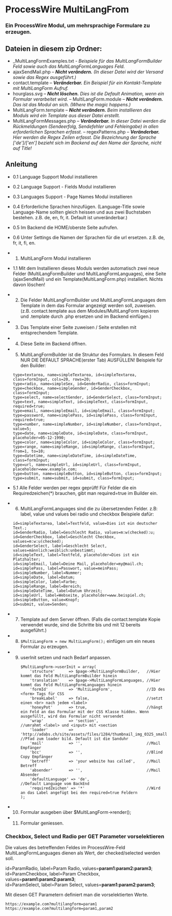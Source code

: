 
# ProcessWire MultiLangFrom
### Ein ProcessWire Modul, um mehrsprachige Formulare zu erzeugen.

## Dateien in diesem zip Ordner:
- _MultiLangFormExamples.txt - *Beispiele für das MultiLangFormBuilder Feld sowie auch das MultiLangFormLanguages Feld.*
- ajaxSendMail.php – ***Nicht verändern.*** *(In dieser Datei wird der Versand sowie das Regex ausgeführt.)*
- contact.template – ***Veränderbar.*** *Ein Beispiel für ein Kontakt-Template mit MultiLangForm Aufruf.*
- hourglass.svg – ***Nicht löschen.*** *Dies ist die Default Animation, wenn ein Formular verarbeitet wird.*
– MultiLangForm.module – ***Nicht verändern.*** *Das ist das Modul an sich. (Where the magic happens.)*
- MultiLangForm.template – ***Nicht verändern.*** *Beim installieren des Moduls wird ein Template aus dieser Datei erstellt.*
- MultiLangFormMessages.php – ***Veränderbar.*** *In dieser Datei werden die Rückmeldungen (Sendeerfolg, Sendefehler und Fehleingabe) in allen erforderlichen Sprachen erfasst.*
– regexPatterns.php –  ***Veränderbar.*** *Hier werden die Regex Zeilen erfasst. Die Bezeichnung der Sprache ['de']/['en'] bezieht sich im Backend auf den Name der Sprache, nicht auf Title!*

## Anleitung

- 0.1 Language Support Modul installieren

- 0.2 Language Support - Fields Modul installieren

- 0.3 Languages Support - Page Names Modul installieren

- 0.4 Erforderliche Sprachen hinzufügen. (Language-Title sowie Language-Name sollten gleich heissen und aus zwei Buchstaben bestehen. z.B. de, en, fr, it. Default ist unveränderbar.)

- 0.5 Im Backend die HOME/oberste Seite aufrufen.

- 0.6 Unter Settings die Namen der Sprachen für die url ersetzen. z.B. de, fr, it, fi, en.

- 1. MultiLangForm Modul installieren

- 1.1 Mit dem Installieren dieses Moduls werden automatisch zwei neue Felder (MultiLangFormBuilder und MultiLangFormLanguages), eine Seite (ajaxSendMail) und ein Template(MultiLangForm.php) installiert. Nichts davon löschen!

- 2. Die Felder MultiLangFormBuilder und MultiLangFormLanguages dem Template in dem das Formular angezeigt werden soll, zuweisen. (z.B. contact.template aus dem Modules/MultiLangForm kopieren und .template durch .php ersetzen und im Backend einfügen.)

- 3. Das Template einer Seite zuweisen / Seite erstellen mit entsprechendem Template.

- 4. Diese Seite im Backend öffnen.

- 5. MultiLangFormBuilder ist die Struktur des Formulars. In diesem Feld NUR DIE DEFAULT SPRACHE(erster Tab) AUSFÜLLEN!
	Beispiele für den Builder:
	```
	type=textarea, name=simpleTextarea, id=simpleTextarea, class=formInput, cols=20, rows=20;
	type=radio, name=simpleSex, id=GenderRadio, class=formInput;
	type=checkbox, name=simpleGender, id=GenderCheckbox, class=formInput;
	type=select, name=selectGender, id=GenderSelect, class=formInput;
	type=text, name=simpleText, id=simpleText, class=formInput, required=true;
	type=email, name=simpleEmail, id=simpleEmail, class=formInput;
	type=password, name=simplePass, id=simplePass, class=formInput, required=true;
	type=number, name=simpleNumber, id=simpleNumber, class=formInput, value=5;
	type=date, name=simpleDate, id=simpleDate, class=formInput, placeholder=05-12-1990;
	type=color, name=simpleColor, id=simpleColor, class=formInput;
	type=range, name=simpleRange, id=simpleRange, class=formInput, from=1, to=10;
	type=datetime, name=simpleDateTime, id=simpleDateTime, class=formInput;
	type=url, name=simpleUrl, id=simpleUrl, class=formInput, placeholder=www.example.com;
	type=button, name=simpleButton, id=simpleButton, class=formInput;
	type=submit, name=submit, id=submit, class=formInput;
	```

- 5.1 Alle Felder werden per regex geprüft! Für Felder die ein Requiredzeichen(*) brauchen, gibt man required=true im Builder ein.

- 6. MultiLangFormLanguages sind die zu übersetzenden Felder. z.B: label, value und values bei radio und checkbox
	Beispiele dafür:
	```
	id=simpleTextarea, label=Textfeld, value=Dies ist ein deutscher Text.;
	id=GenderRadio, label=Geschlecht Radio, values=m:w(checked):u;
	id=GenderCheckbox, label=Geschlecht Checkbox, values=m:w:u(checked);
	id=GenderSelect, label=Geschlecht Select, values=männlich:weiblich:unbestimmt;
	id=simpleText, label=Textfeld, placeholder=Dies ist ein Platzhalter;
	id=simpleEmail, label=Deine Mail, placeholder=my@mail.ch;
	id=simplePass, label=Passwort, value=meinPass;
	id=simpleNumber, label=Nummer;
	id=simpleDate, label=Datum;
	id=simpleColor, label=Farbe;
	id=simpleRange, label=Bereich;
	id=simpleDateTime, label=Datum Uhrzeit;
	id=simpleUrl, label=Webseite, placeholder=www.beispiel.ch;
	id=simpleButton, value=Knopf;
	id=submit, value=Senden;
	```

- 7. Template auf dem Server öffnen. (Falls die contact.template Kopie verwendet wurde, sind die Schritte bis und mit 12 bereits ausgeführt.)

- 8. `$MultiLangForm = new MultiLangForm();` einfügen um ein neues Formular zu erzeugen.

- 9. userInit setzen und nach Bedarf anpassen.
	 ```
	 $MultiLangForm->userInit = array(
		 'structure' 	  => $page->MultiLangFormBuilder,	//Hier kommt das Feld MultiLangFormBuilder hinein
		 'translation' 	  => $page->MultiLangFormLanguages,	//Hier kommt das Feld MultiLangFormLanguages hinein
		 'formId'		  => 'MultiLangForm',				//ID des <form> Tags für CSS
		 'breakLabel' 	  => false,							//setzt einen <br> nach jedem <label>
		 'honeyPot'		  => true,							//hängt ein Feld an das Formular mit der CSS Klasse hidden. Wenn ausgefüllt, wird das Formular nicht versendet
		 'wrap'			  => 'section',						//umrahmt <label> und <input> mit <section
		 'loader'		  => 'http://adabs.ch/site/assets/files/1284/thumbnail_img_0325_small.jpg',		//Pfad zum loader bild. Default ist die Sanduhr
		 'mail'			  => '',							//Mail Empfänger
		 'bcc'			  => '',							//Blind Copy Empfänger
		 'betreff'		  => 'your website has called',		//Mail Betreff
		 'absender'		  => '',							//Mail Absender
		 'defaultLanguage' => 'de',							//Default Language vom BackEnd
		 'requiredZeichen' => '*'							//Wird an das Label angefügt bei den required=true Feldern
	 );
	 ```

- 10. Formular ausgeben über $MultiLangForm->render();

- 11. Formular geniessen.

### Checkbox, Select und Radio per GET Parameter vorselektieren
Die values des betreffenden Feldes im ProcessWire-Feld MultiLangFormLanguages dienen als Wert, der checked/selected werden soll.

id=ParamRadio, label=Param Radio, values=**param1:param2:param3**;\
id=ParamCheckbox, label=Param Checkbox, values=**param1:param2:param3**;\
id=ParamSelect, label=Param Select, values=**param1:param2:param3**;

Mit diesen GET Parametern definiert man die vorselektierten Werte.
```
https://example.com?multilangform=param1
https://example.com?multilangform=param1,param2
```
